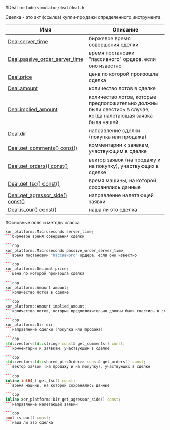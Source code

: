 #Deal
`include/simulator/deal/deal.h`


Сделка - это акт (ссылка) купли-продажи определенного инструмента.


|Имя| Описание|
|------------------|--------------------|
|[Deal.server_time](#server_time)|биржевое время совершения сделки|
|[Deal.passive_order_server_time](#passive_order_server_time)|время постановки "пассивного" ордера, если оно известно|
|[Deal.price](#price)|цена по которой произошла сделка|
|[Deal.amount](#amount)|количество лотов в сделке|
|[Deal.implied_amount](#implied_amount)|количество лотов, которые предположительно должны были свестись в случае, когда налетающая заявка была нашей|
|[Deal.dir](#dir)|направление сделки (покупка или продажа)|
|[Deal.get_comments() const()](#get_comments)|комментарии к заявкам, участвующим в сделке|
|[Deal.get_orders() const()](#get_orders)|вектор заявок (на продажу и на покупку), участвующих в сделке|
|[Deal.get_tsc() const()](#get_tsc)|время машины, на которой сохранялись данные|
|[Deal.get_agressor_side() const()](#get_agressor_side)|направление налетающей заявки|
|[Deal.is_our() const()](#is_our)|наша ли это сделка|

#Основные поля и методы класса

```cpp
xor_platform::Microseconds server_time;
```биржевое время совершения сделки

```cpp
xor_platform::Microseconds passive_order_server_time;
```время постановки "пассивного" ордера, если оно известно

```cpp
xor_platform::Decimal price;
```цена по которой произошла сделка

```cpp
xor_platform::Amount amount;
```количество лотов в сделке

```cpp
xor_platform::Amount implied_amount;
```количество лотов, которые предположительно должны были свестись в случае, когда налетающая заявка была нашей

```cpp
xor_platform::Dir dir;
```направление сделки (покупка или продажа)

```cpp
std::vector<std::string> const& get_comments() const;
```комментарии к заявкам, участвующим в сделке

```cpp
std::vector<std::shared_ptr<Order>> const& get_orders() const;
```вектор заявок (на продажу и на покупку), участвующих в сделке

```cpp
inline int64_t get_tsc() const;
```время машины, на которой сохранялись данные

```cpp
inline xor_platform::Dir get_agressor_side() const;
```направление налетающей заявки

```cpp
bool is_our() const;
```наша ли это сделка

